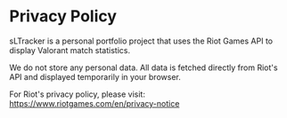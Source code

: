 # Privacy Policy

sLTracker is a personal portfolio project that uses the Riot Games API to display Valorant match statistics. 

We do not store any personal data. All data is fetched directly from Riot's API and displayed temporarily in your browser.

For Riot's privacy policy, please visit: https://www.riotgames.com/en/privacy-notice
